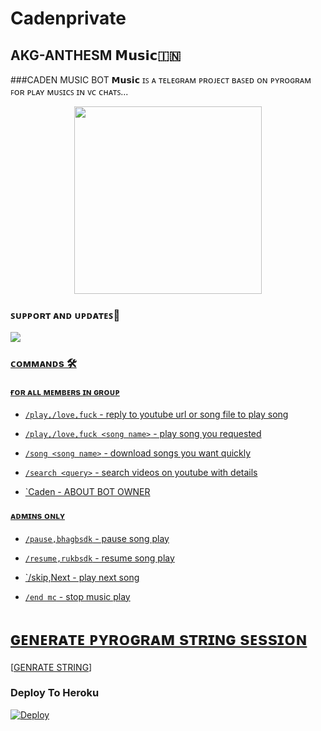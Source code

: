 # Cadenprivate
<h2 align="centre">AKG-ANTHESM 𝗠𝘂𝘀𝗶𝗰🇮🇳</h2>

###CADEN MUSIC BOT 𝗠𝘂𝘀𝗶𝗰 ɪꜱ ᴀ ᴛᴇʟᴇɢʀᴀᴍ ᴘʀᴏᴊᴇᴄᴛ ʙᴀꜱᴇᴅ ᴏɴ ᴘʏʀᴏɢʀᴀᴍ ꜰᴏʀ ᴘʟᴀʏ ᴍᴜꜱɪᴄꜱ ɪɴ ᴠᴄ ᴄʜᴀᴛꜱ...

<p align="center"><a href="https://t.me/VAMPIRE_EMPIRE_OFFICIAL"><img src="https://github.com/Krishnamod/Cadenprivate/blob/main/etc/tg_vc_bot.png" width="300"></a></p>

### ꜱᴜᴘᴘᴏʀᴛ ᴀɴᴅ ᴜᴘᴅᴀᴛᴇꜱ🎑

<a href="https://t.me/anthesm_chat_box"><img src="https://img.shields.io/badge/Join-Group%20Support-blue.svg?style=for-the-badge&logo=Telegram">

### ᴄᴏᴍᴍᴀɴᴅs 🛠

#### ғᴏʀ ᴀʟʟ ᴍᴇᴍʙᴇʀs ɪɴ ɢʀᴏᴜᴘ

- `/play,/love,fuck` - reply to youtube url or song file to play song

- `/play,/love,fuck <song name>` - play song you requested

- `/song <song name>` - download songs you want quickly

- `/search <query>` - search videos on youtube with details
- `Caden  - ABOUT BOT OWNER

#### ᴀᴅᴍɪɴs ᴏɴʟʏ

- `/pause,bhagbsdk` - pause song play

- `/resume,rukbsdk` - resume song play

- `/skip,Next - play next song

- `/end mc` - stop music play

# ɢᴇɴᴇʀᴀᴛᴇ ᴘʏʀᴏɢʀᴀᴍ sᴛʀɪɴɢ sᴇssɪᴏɴ

[[GENRATE STRING](https://replit.com/@BoooCreative/Session-Generater#main.py)]

### Deploy To Heroku

[![Deploy](https://www.herokucdn.com/deploy/button.svg)](https://heroku.com/deploy?template=https://github.com/Krishnamod/Cadenprivate) 


